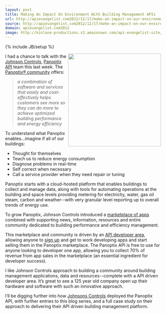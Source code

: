 ```yaml
---
layout: post
title: Making An Impact On Environment With Building Management APIs
url: http://apievangelist.com2012/12/17/make-an-impact-on-our-environment-using-apis/
source: http://apievangelist.com2012/12/17/make-an-impact-on-our-environment-using-apis/
domain: apievangelist.com2012
image: http://kinlane-productions.s3.amazonaws.com/api-evangelist-site/blog/panoptix-appcloud.png
---
```

{% include JB/setup %}<p>
     <a href="http://whatspossible.johnsoncontrols.com/community/panoptix" target="_blank"><img src="https://s3.amazonaws.com/kinlane-productions/api-evangelist/panoptix/panoptix-appcloud.png"  width="300" align="right" /></a>
</p>
<p>
     I had a chance to talk with the <a href="http://www.johnsoncontrols.com/content/us/en.html">Johnson Controls</a>, <a title="Panoptix API" href="https://developer.panoptix.com/">Panoptix API</a> team this last week. The <a href="http://whatspossible.johnsoncontrols.com/community/panoptix">Panoptix® community</a> offers:
</p>
<blockquote>
     <em>a combination of software and services that easily and cost-effectively helps customers see more so they can do more to achieve optimized building performance and energy efficiency</em>
</blockquote>
<p>
     To understand what Panoptix enables...imagine if all of our buildings:
</p>
<ul>
     <li>Thought for themselves
     </li>
     <li>Teach us to reduce energy consumption
     </li>
     <li>Diagnose problems in real-time
     </li>
     <li>Self correct when necessary
     </li>
     <li>Call a service provider when they need repair or tuning
     </li>
</ul>
<p>
     Panoptix starts with a cloud-hosted platform that enables buildings to collect and manage data, along with tools for automating operations at the building and space levels providing metering for electricity, water, gas oil steam, carbon and weather--with very granular level reporting up to overall trends of energy use.
</p>
<p>
     To grow Panoptix, Johnson Controls introduced a <a title="marketplace" href="http://whatspossible.johnsoncontrols.com/community/panoptix/apps">marketplace of apps</a> combined with supporting news, information, resources and entire community dedicated to building performance and efficiency management.
</p>
<p>
     This marketplace and community is driven by an <a href="https://developer.panoptix.com/">API developer area</a>, allowing anyone to <a href="https://developer.panoptix.com/signup/">sign up</a> and get to work developing apps and start selling them in the Panoptix marketplace. The Panoptix API is free to use for anyone looking to developer one app, allowing you to collect 70% of revenue from app sales in the marketplace (an essential ingredient for developer success).
</p>
<p>
     I like Johnson Controls approach to building a community around building management applications, data and resources--complete with a API driven developer area. It’s great to see a 125 year old company open up their hardware and software with such an innovative approach.
</p>
<p>
     I’ll be digging further into how <a href="http://www.johnsoncontrols.com/content/us/en.html">Johnsons Controls</a> deployed the Panoptix API, with further entries to this blog series, and a full case study on their approach to delivering their API driven building management platform.
</p>

